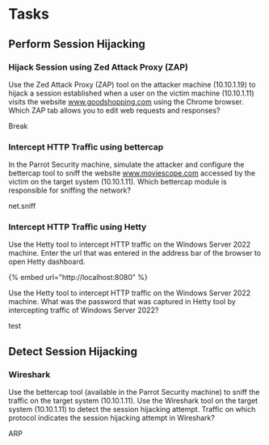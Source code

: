 # Tasks

## Perform Session Hijacking

### Hijack Session using Zed Attack Proxy (ZAP)

Use the Zed Attack Proxy (ZAP) tool on the attacker machine (10.10.1.19) to hijack a session established when a user on the victim machine (10.10.1.11) visits the website www.goodshopping.com using the Chrome browser. Which ZAP tab allows you to edit web requests and responses?

Break



### Intercept HTTP Traffic using bettercap

In the Parrot Security machine, simulate the attacker and configure the bettercap tool to sniff the website www.moviescope.com accessed by the victim on the target system (10.10.1.11). Which bettercap module is responsible for sniffing the network?

net.sniff



### Intercept HTTP Traffic using Hetty

Use the Hetty tool to intercept HTTP traffic on the Windows Server 2022 machine. Enter the url that was entered in the address bar of the browser to open Hetty dashboard.

{% embed url="http://localhost:8080" %}

Use the Hetty tool to intercept HTTP traffic on the Windows Server 2022 machine. What was the password that was captured in Hetty tool by intercepting traffic of Windows Server 2022?

test



## Detect Session Hijacking

### Wireshark

Use the bettercap tool (available in the Parrot Security machine) to sniff the traffic on the target system (10.10.1.11). Use the Wireshark tool on the target system (10.10.1.11) to detect the session hijacking attempt. Traffic on which protocol indicates the session hijacking attempt in Wireshark?

ARP



